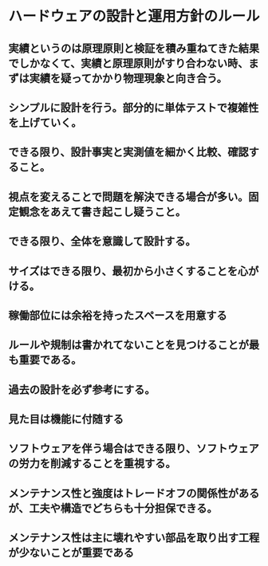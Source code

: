 # ハードウェアの設計と運用方針のルール

## 実績というのは原理原則と検証を積み重ねてきた結果でしかなくて、実績と原理原則がすり合わない時、まずは実績を疑ってかかり物理現象と向き合う。

## シンプルに設計を行う。部分的に単体テストで複雑性を上げていく。

## できる限り、設計事実と実測値を細かく比較、確認すること。

## 視点を変えることで問題を解決できる場合が多い。固定観念をあえて書き起こし疑うこと。

## できる限り、全体を意識して設計する。

## サイズはできる限り、最初から小さくすることを心がける。

## 稼働部位には余裕を持ったスペースを用意する

## ルールや規制は書かれてないことを見つけることが最も重要である。

## 過去の設計を必ず参考にする。

## 見た目は機能に付随する

## ソフトウェアを伴う場合はできる限り、ソフトウェアの労力を削減することを重視する。

## メンテナンス性と強度はトレードオフの関係性があるが、工夫や構造でどちらも十分担保できる。

## メンテナンス性は主に壊れやすい部品を取り出す工程が少ないことが重要である
